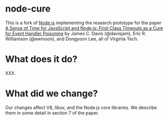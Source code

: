 # node-cure

This is a fork of [Node.js](https://github.com/nodejs/node) implementing the research prototype for the paper [A Sense of Time for JavaScript and Node.js: First-Class Timeouts as a Cure for Event Handler Poisoning](http://people.cs.vt.edu/~davisjam/downloads/publications/DavisWilliamsonLee-SenseOfTime-USENIXSecurity18.pdf) by James C. Davis (@davisjam), Eric R. Williamson (@ewmson), and Dongyoon Lee, all of Virginia Tech.

# What does it do?

XXX.

# What did we change?

Our changes affect V8, libuv, and the Node.js core libraries.
We describe them in some detail in section 7 of the paper.
